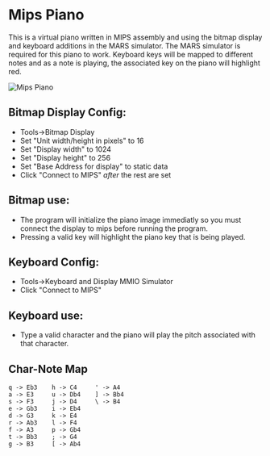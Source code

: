 # Mips Piano

This is a virtual piano written in MIPS assembly and using the bitmap display and keyboard additions in the MARS simulator. 
The MARS simulator is required for this piano to work. Keyboard keys will be mapped to different notes and as a note is
playing, the associated key on the piano will highlight red.

![Mips Piano](https://github.com/bankent1/mips-piano/blob/master/piano_example.png)

## Bitmap Display Config:
   - Tools->Bitmap Display
   - Set "Unit width/height in pixels" to 16
   - Set "Display width" to 1024
   - Set "Display height" to 256
   - Set "Base Address for display" to static data
   - Click "Connect to MIPS" *after* the rest are set
## Bitmap use:
   - The program will initialize the piano image immediatly so you must 
     connect the display to mips before running the program.
   - Pressing a valid key will highlight the piano key that is being played.
## Keyboard Config:
   - Tools->Keyboard and Display MMIO Simulator
   - Click "Connect to MIPS"
## Keyboard use:
   - Type a valid character and the piano will play the pitch associated with
     that character.
## Char-Note Map
```
q -> Eb3    h -> C4     ' -> A4
a -> E3     u -> Db4    ] -> Bb4
s -> F3     j -> D4     \ -> B4
e -> Gb3    i -> Eb4
d -> G3     k -> E4
r -> Ab3    l -> F4
f -> A3     p -> Gb4 
t -> Bb3    ; -> G4
g -> B3     [ -> Ab4
```
